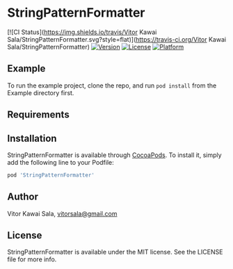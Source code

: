 # StringPatternFormatter

[![CI Status](https://img.shields.io/travis/Vitor Kawai Sala/StringPatternFormatter.svg?style=flat)](https://travis-ci.org/Vitor Kawai Sala/StringPatternFormatter)
[![Version](https://img.shields.io/cocoapods/v/StringPatternFormatter.svg?style=flat)](https://cocoapods.org/pods/StringPatternFormatter)
[![License](https://img.shields.io/cocoapods/l/StringPatternFormatter.svg?style=flat)](https://cocoapods.org/pods/StringPatternFormatter)
[![Platform](https://img.shields.io/cocoapods/p/StringPatternFormatter.svg?style=flat)](https://cocoapods.org/pods/StringPatternFormatter)

## Example

To run the example project, clone the repo, and run `pod install` from the Example directory first.

## Requirements

## Installation

StringPatternFormatter is available through [CocoaPods](https://cocoapods.org). To install
it, simply add the following line to your Podfile:

```ruby
pod 'StringPatternFormatter'
```

## Author

Vitor Kawai Sala, vitorsala@gmail.com

## License

StringPatternFormatter is available under the MIT license. See the LICENSE file for more info.

